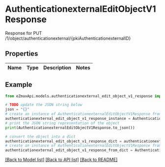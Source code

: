 # AuthenticationexternalEditObjectV1Response

Response for PUT /1/object/authenticationexternal/{pkiAuthenticationexternalID}

## Properties

Name | Type | Description | Notes
------------ | ------------- | ------------- | -------------

## Example

```python
from eZmaxApi.models.authenticationexternal_edit_object_v1_response import AuthenticationexternalEditObjectV1Response

# TODO update the JSON string below
json = "{}"
# create an instance of AuthenticationexternalEditObjectV1Response from a JSON string
authenticationexternal_edit_object_v1_response_instance = AuthenticationexternalEditObjectV1Response.from_json(json)
# print the JSON string representation of the object
print(AuthenticationexternalEditObjectV1Response.to_json())

# convert the object into a dict
authenticationexternal_edit_object_v1_response_dict = authenticationexternal_edit_object_v1_response_instance.to_dict()
# create an instance of AuthenticationexternalEditObjectV1Response from a dict
authenticationexternal_edit_object_v1_response_from_dict = AuthenticationexternalEditObjectV1Response.from_dict(authenticationexternal_edit_object_v1_response_dict)
```
[[Back to Model list]](../README.md#documentation-for-models) [[Back to API list]](../README.md#documentation-for-api-endpoints) [[Back to README]](../README.md)


